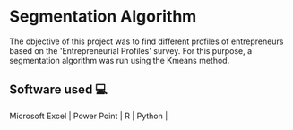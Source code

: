 # Segmentation Algorithm
The objective of this project was to find different profiles of entrepreneurs based on the 'Entrepreneurial Profiles' survey. For this purpose, a segmentation algorithm was run using the Kmeans method.

## Software used 💻
Microsoft Excel |
Power Point |
R |
Python |
